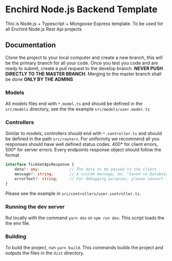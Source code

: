 # Enchird Node.js Backend Template
This is Node.js + Typescript + Mongoose Express template. To be used for all Enchird Node.js Rest Api projects

## Documentation
Clone the project to your local computer and create a new branch, this will be the primary branch for all your code. Once you test you code and are ready to submit, create a pull request to the develop branch. **NEVER PUSH DIRECTLY TO THE MASTER BRANCH**. Merging to the master branch shall be done **ONLY BY THE ADMINS**
### Models
All models files end with `*.model.ts` and should be defined in the `src/models` directory, see the the example `src/models/user.model.ts`

### Controllers
Similar to models, controllers should end with `*.controller.ts` and should be defined in the path `src/routers`. 
For uniformity we recommend all you responses should have well defined status codes. 400* for client errors, 500* for server errors. Every endpoints response object should follow the format
```typescript
interface TickketApiResponse {
    data?: any;             // The data to be passed to the client
    message?: string;       // A custom message, ex. "Saved to Database", or "There was an error adding this record",
    errorText?: string;     // For debugging purposes, please convert the error message to a string; see the in user.controller.ts
}
```
Please see the example in `src/controllers/user.controller.ts`.

### Running the dev server
Rul locally with the command `yarn dev` or  `npm run dev`. This script loads the the env file.

### Building 
To build the project, run `yarn build`. This commands builds the project and outputs the files in the `dist` directory.